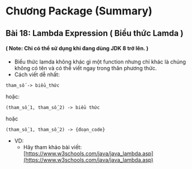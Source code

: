 # **Chương Package (Summary)**
## **Bài 18: Lambda Expression ( Biểu thức Lamda )**
#### **( Note: Chỉ có thể sử dụng khi đang dùng JDK 8 trở lên. )**
- Biểu thức lamda không khác gì một function nhưng chỉ khác là chúng không có tên và có thể viết ngay trong thân phương thức.
- Cách viết dễ nhất:
```
tham_số -> biểu_thức
```
hoặc:
```
(tham_số_1, tham_số_2) -> biểu thức
```
hoặc
```
(tham_số_1, tham_số_2) -> {đoạn_code}
```

- VD:
    + Hãy tham khảo bài viết:
    [https://www.w3schools.com/java/java_lambda.asp](https://www.w3schools.com/java/java_lambda.asp)

